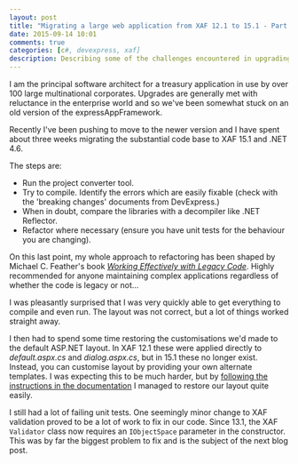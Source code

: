 ```yaml
---
layout: post
title: "Migrating a large web application from XAF 12.1 to 15.1 - Part 1"
date: 2015-09-14 10:01
comments: true
categories: [c#, devexpress, xaf]
description: Describing some of the challenges encountered in upgrading to the latest DevExpress expressAppFramework. In this part I describe the general approach and have some early success.
---
```

I am the principal software architect for a treasury application in use by over 100 large multinational corporates. Upgrades are generally met with reluctance in the enterprise world and so we've been somewhat stuck on an old version of the expressAppFramework. 

Recently I've been pushing to move to the newer version and I have spent about three weeks migrating the substantial code base to XAF 15.1 and .NET 4.6.

The steps are:

- Run the project converter tool. 
- Try to compile. Identify the errors which are easily fixable (check with the 'breaking changes' documents from DevExpress.)
- When in doubt, compare the libraries with a decompiler like .NET Reflector.
- Refactor where necessary (ensure you have unit tests for the behaviour you are changing).

On this last point, my whole approach to refactoring has been shaped by Michael C. Feather's book [_Working Effectively with Legacy Code_](http://amzn.com/0131177052). Highly recommended for anyone maintaining complex applications regardless of whether the code is legacy or not...

I was pleasantly surprised that I was very quickly able to get everything to compile and even run. The layout was not correct, but a lot of things worked straight away.

I then had to spend some time restoring the customisations we'd made to the default ASP.NET layout. In XAF 12.1 these were applied directly to _default.aspx.cs_ and _dialog.aspx.cs_, but in 15.1 these no longer exist. Instead, you can customise layout by providing your own alternate templates. I was expecting this to be much harder, but by [following the instructions in the documentation](https://documentation.devexpress.com/#eXpressAppFramework/CustomDocument112696) I managed to restore our layout quite easily.

I still had a lot of failing unit tests. One seemingly minor change to XAF validation proved to be a lot of work to fix in our code. 
Since 13.1, the XAF `Validator` class now requires an `IObjectSpace` parameter in the constructor. This was by far the biggest problem to fix and is the subject of the next blog post.

